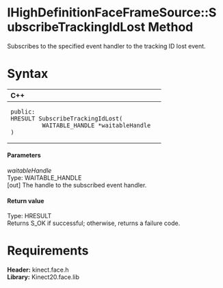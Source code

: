 IHighDefinitionFaceFrameSource::SubscribeTrackingIdLost Method  
==============================================================  

Subscribes to the specified event handler to the tracking ID lost event. <span id="syntaxSection"></span>

Syntax  
======  

<table>
<colgroup>
<col width="100%" />
</colgroup>
<thead>
<tr class="header">
<th align="left">C++</th>
</tr>
</thead>
<tbody>
<tr class="odd">
<td align="left"><pre><code>public:  
HRESULT SubscribeTrackingIdLost(  
         WAITABLE_HANDLE *waitableHandle  
)</code></pre></td>
</tr>
</tbody>
</table>

<span id="ID4EG"></span>
#### Parameters  

*waitableHandle*    
Type: WAITABLE\_HANDLE  
[out] The handle to the subscribed event handler.  

<span id="ID4EP"></span>
#### Return value  

Type: HRESULT  
Returns S\_OK if successful; otherwise, returns a failure code.  

<span id="requirements"></span>

Requirements  
============  

**Header:** kinect.face.h  
**Library:** Kinect20.face.lib  



<!--Please do not edit the data in the comment block below.-->
<!--
TOCTitle : SubscribeTrackingIdLost Method
RLTitle : IHighDefinitionFaceFrameSource::SubscribeTrackingIdLost Method
KeywordK : SubscribeTrackingIdLost method
KeywordK : IHighDefinitionFaceFrameSource::SubscribeTrackingIdLost method
KeywordF : IHighDefinitionFaceFrameSource::SubscribeTrackingIdLost
KeywordF : SubscribeTrackingIdLost
KeywordF : Microsoft.Kinect.face.IHighDefinitionFaceFrameSource.SubscribeTrackingIdLost(WAITABLE_HANDLE@)
KeywordA : M:Microsoft.Kinect.face.IHighDefinitionFaceFrameSource.SubscribeTrackingIdLost(WAITABLE_HANDLE@)
AssetID : M:Microsoft.Kinect.face.IHighDefinitionFaceFrameSource.SubscribeTrackingIdLost(WAITABLE_HANDLE@)
Locale : en-us
CommunityContent : 1
APIType : Managed
APILocation : 
APIName : Microsoft.Kinect.face.IHighDefinitionFaceFrameSource::SubscribeTrackingIdLost
TargetOS : Windows
TopicType : kbSyntax
DevLang : C++
DocSet : K4Wv2
ProjType : K4Wv2Proj
Technology : Kinect for Windows
Product : Kinect for Windows SDK v2
productversion : 20
-->
